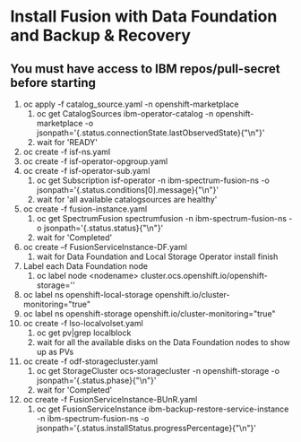# Install Fusion with Data Foundation and Backup & Recovery

## You must have access to IBM repos/pull-secret before starting


1. oc apply -f catalog_source.yaml -n openshift-marketplace
    1. oc get CatalogSources ibm-operator-catalog -n openshift-marketplace -o jsonpath='{.status.connectionState.lastObservedState}{"\n"}'
    2. wait for 'READY'
2. oc create -f isf-ns.yaml
3. oc create -f isf-operator-opgroup.yaml
4. oc create -f isf-operator-sub.yaml
    1. oc get Subscription isf-operator -n ibm-spectrum-fusion-ns -o jsonpath='{.status.conditions[0].message}{"\n"}'
    2. wait for 'all available catalogsources are healthy'
5. oc create -f fusion-instance.yaml
    1. oc get SpectrumFusion spectrumfusion -n ibm-spectrum-fusion-ns -o jsonpath='{.status.status}{"\n"}'
    2. wait for 'Completed'
6. oc create –f FusionServiceInstance-DF.yaml
    1. wait for Data Foundation and Local Storage Operator install finish
7. Label each Data Foundation node
    1. oc label node \<nodename> cluster.ocs.openshift.io/openshift-storage=''
8. oc label ns openshift-local-storage openshift.io/cluster-monitoring="true"
9. oc label ns openshift-storage openshift.io/cluster-monitoring="true"
10. oc create -f lso-localvolset.yaml
    1. oc get pv|grep localblock
    2. wait for all the available disks on the Data Foundation nodes to show up as PVs
11. oc create -f odf-storagecluster.yaml
    1. oc get StorageCluster ocs-storagecluster -n openshift-storage -o jsonpath='{.status.phase}{"\n"}'
    2. wait for 'Completed'
12. oc create -f FusionServiceInstance-BUnR.yaml
    1. oc get FusionServiceInstance ibm-backup-restore-service-instance -n ibm-spectrum-fusion-ns -o jsonpath='{.status.installStatus.progressPercentage}{"\n"}'





